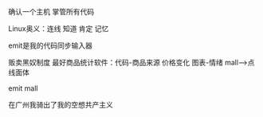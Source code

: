 确认一个主机 掌管所有代码

Linux奥义：连线 知道 肯定 记忆 

emit是我的代码同步输入器

贩卖黑奴制度 最好商品统计软件：代码-商品来源 价格变化 图表-情绪  mall-->点线面体

emit mall

在广州我骑出了我的空想共产主义